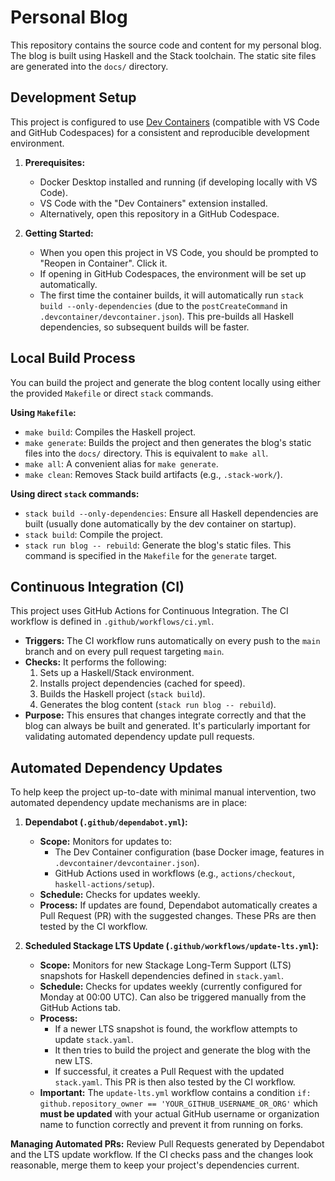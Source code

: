 # Personal Blog

This repository contains the source code and content for my personal blog.
The blog is built using Haskell and the Stack toolchain. The static site files are generated into the `docs/` directory.

## Development Setup

This project is configured to use [Dev Containers](https://code.visualstudio.com/docs/devcontainers/containers) (compatible with VS Code and GitHub Codespaces) for a consistent and reproducible development environment.

1.  **Prerequisites:**
    *   Docker Desktop installed and running (if developing locally with VS Code).
    *   VS Code with the "Dev Containers" extension installed.
    *   Alternatively, open this repository in a GitHub Codespace.

2.  **Getting Started:**
    *   When you open this project in VS Code, you should be prompted to "Reopen in Container". Click it.
    *   If opening in GitHub Codespaces, the environment will be set up automatically.
    *   The first time the container builds, it will automatically run `stack build --only-dependencies` (due to the `postCreateCommand` in `.devcontainer/devcontainer.json`). This pre-builds all Haskell dependencies, so subsequent builds will be faster.

## Local Build Process

You can build the project and generate the blog content locally using either the provided `Makefile` or direct `stack` commands.

**Using `Makefile`:**

*   `make build`: Compiles the Haskell project.
*   `make generate`: Builds the project and then generates the blog's static files into the `docs/` directory. This is equivalent to `make all`.
*   `make all`: A convenient alias for `make generate`.
*   `make clean`: Removes Stack build artifacts (e.g., `.stack-work/`).

**Using direct `stack` commands:**

*   `stack build --only-dependencies`: Ensure all Haskell dependencies are built (usually done automatically by the dev container on startup).
*   `stack build`: Compile the project.
*   `stack run blog -- rebuild`: Generate the blog's static files. This command is specified in the `Makefile` for the `generate` target.

## Continuous Integration (CI)

This project uses GitHub Actions for Continuous Integration. The CI workflow is defined in `.github/workflows/ci.yml`.

*   **Triggers:** The CI workflow runs automatically on every push to the `main` branch and on every pull request targeting `main`.
*   **Checks:** It performs the following:
    1.  Sets up a Haskell/Stack environment.
    2.  Installs project dependencies (cached for speed).
    3.  Builds the Haskell project (`stack build`).
    4.  Generates the blog content (`stack run blog -- rebuild`).
*   **Purpose:** This ensures that changes integrate correctly and that the blog can always be built and generated. It's particularly important for validating automated dependency update pull requests.

## Automated Dependency Updates

To help keep the project up-to-date with minimal manual intervention, two automated dependency update mechanisms are in place:

1.  **Dependabot (`.github/dependabot.yml`):**
    *   **Scope:** Monitors for updates to:
        *   The Dev Container configuration (base Docker image, features in `.devcontainer/devcontainer.json`).
        *   GitHub Actions used in workflows (e.g., `actions/checkout`, `haskell-actions/setup`).
    *   **Schedule:** Checks for updates weekly.
    *   **Process:** If updates are found, Dependabot automatically creates a Pull Request (PR) with the suggested changes. These PRs are then tested by the CI workflow.

2.  **Scheduled Stackage LTS Update (`.github/workflows/update-lts.yml`):**
    *   **Scope:** Monitors for new Stackage Long-Term Support (LTS) snapshots for Haskell dependencies defined in `stack.yaml`.
    *   **Schedule:** Checks for updates weekly (currently configured for Monday at 00:00 UTC). Can also be triggered manually from the GitHub Actions tab.
    *   **Process:**
        *   If a newer LTS snapshot is found, the workflow attempts to update `stack.yaml`.
        *   It then tries to build the project and generate the blog with the new LTS.
        *   If successful, it creates a Pull Request with the updated `stack.yaml`. This PR is then also tested by the CI workflow.
    *   **Important:** The `update-lts.yml` workflow contains a condition `if: github.repository_owner == 'YOUR_GITHUB_USERNAME_OR_ORG'` which **must be updated** with your actual GitHub username or organization name to function correctly and prevent it from running on forks.

**Managing Automated PRs:**
Review Pull Requests generated by Dependabot and the LTS update workflow. If the CI checks pass and the changes look reasonable, merge them to keep your project's dependencies current.
